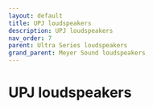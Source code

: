 ```yaml
---
layout: default
title: UPJ loudspeakers
description: UPJ loudspeakers
nav_order: 7
parent: Ultra Series loudspeakers
grand_parent: Meyer Sound loudspeakers
---
```


# UPJ loudspeakers